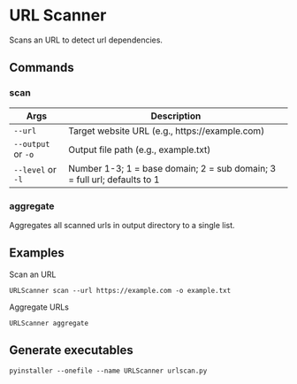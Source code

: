 # URL Scanner
Scans an URL to detect url dependencies.

## Commands
### scan
| Args | Description |
|---|---|
| ```--url``` | Target website URL (e.g., https[]()://example.com) |
| ```--output``` or ```-o``` | Output file path (e.g., example.txt) |
| ```--level``` or ```-l``` | Number 1-3; 1 = base domain; 2 = sub domain; 3 = full url; defaults to 1 |

### aggregate
Aggregates all scanned urls in output directory to a single list.

## Examples
Scan an URL 
```
URLScanner scan --url https://example.com -o example.txt
```

Aggregate URLs 
```
URLScanner aggregate
```

## Generate executables
```
pyinstaller --onefile --name URLScanner urlscan.py
```
